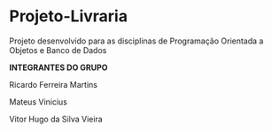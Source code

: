 # Projeto-Livraria
Projeto desenvolvido para as disciplinas de Programação Orientada a Objetos e Banco de Dados

<strong>INTEGRANTES DO GRUPO</strong>

Ricardo Ferreira Martins


Mateus Vinicius


Vitor Hugo da Silva Vieira

